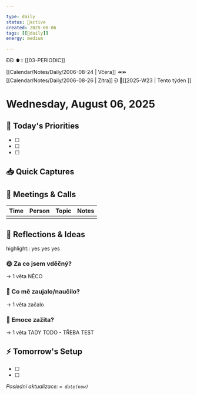```yaml
---

type: daily
status: 🔄active
created: 2025-08-06
tags: [[📅daily]] 
energy: medium

---
```

ĐĐ
⬆️:: [[03-PERIODIC]]

[[Calendar/Notes/Daily/2006-08-24 | Včera]]  ⏪⏩  [[Calendar/Notes/Daily/2006-08-26 | Zítra]]
Đ
📅[[2025-W23 | Tento týden ]]
# Wednesday, August 06, 2025

## 🎯 Today's Priorities
- [ ] 
- [ ] 
- [ ] 

## 📥 Quick Captures


## 🤝 Meetings & Calls
| Time | Person | Topic | Notes |
|------|--------|-------|-------|
|      |        |       |       |

## 💭 Reflections & Ideas
highlight:: yes yes yes
### 🌞 Za co jsem vděčný?
→ 1 věta
NĚCO
### 🧠 Co mě zaujalo/naučilo?
→ 1 věta
začalo
### 💭 Emoce zažita?
→ 1 věta
TADY TODO - TŘEBA TEST 
## ⚡ Tomorrow's Setup
- [ ] 
- [ ] 

*Poslední aktualizace: `= date(now)`*